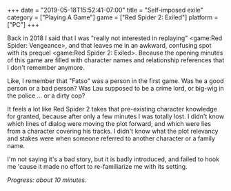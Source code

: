 +++
date = "2019-05-18T15:52:41-07:00"
title = "Self-imposed exile"
category = ["Playing A Game"]
game = ["Red Spider 2: Exiled"]
platform = ["PC"]
+++

Back in 2018 I said that I was "really not interested in replaying" <game:Red Spider: Vengeance>, and that leaves me in an awkward, confusing spot with its prequel <game:Red Spider 2: Exiled>.  Because the opening minutes of this game are filled with character names and relationship references that I don't remember anymore.

Like, I remember that "Fatso" was a person in the first game.  Was he a good person or a bad person?  Was Lau supposed to be a crime lord, or big-wig in the police ... or a dirty cop?

It feels a lot like Red Spider 2 takes that pre-existing character knowledge for granted, because after only a few minutes I was totally lost.  I didn't know which lines of dialog were moving the plot forward, and which were lies from a character covering his tracks.  I didn't know what the plot relevancy and stakes were when someone referred to another character or a family name.

I'm not saying it's a bad story, but it is badly introduced, and failed to hook me 'cause it made no effort to re-familiarize me with its setting.

<i>Progress: about 10 minutes.</i>
